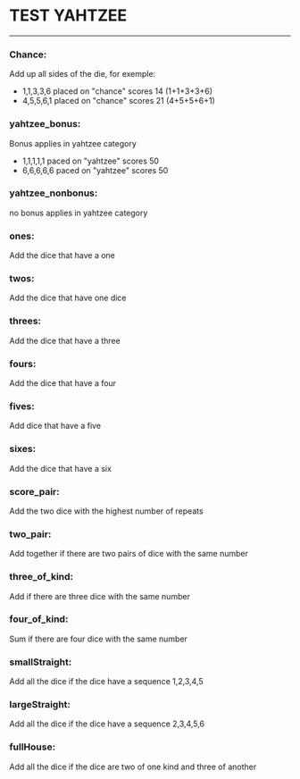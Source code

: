 # TEST YAHTZEE
-----

### Chance: 
Add up all sides of the die, for exemple:

-   1,1,3,3,6 placed on "chance" scores 14 (1+1+3+3+6)
-   4,5,5,6,1 placed on "chance" scores 21 (4+5+5+6+1) 

### yahtzee_bonus: 
Bonus applies in yahtzee category

-   1,1,1,1,1 paced on "yahtzee" scores 50
-   6,6,6,6,6 paced on "yahtzee" scores 50

### yahtzee_nonbonus: 
no bonus applies in yahtzee category


### ones: 
Add the dice that have a one

### twos:
Add the dice that have one dice
### threes: 
Add the dice that have a three

### fours: 
Add the dice that have a four

### fives: 
Add dice that have a five

### sixes: 
Add the dice that have a six

### score_pair: 
Add the two dice with the highest number of repeats

### two_pair: 
Add together if there are two pairs of dice with the same number

### three_of_kind: 
Add if there are three dice with the same number

### four_of_kind: 
Sum if there are four dice with the same number

### smallStraight: 
Add all the dice if the dice have a sequence 1,2,3,4,5

### largeStraight: 
Add all the dice if the dice have a sequence 2,3,4,5,6

### fullHouse: 
Add all the dice if the dice are two of one kind and three of another